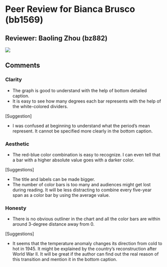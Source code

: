 # Peer Review for Bianca Brusco (bb1569)

## Reviewer: Baoling Zhou (bz882)

![]( tempPlot.png)

## Comments

### Clarity

-   The graph is good to understand with the help of bottom detailed caption.
-   It is easy to see how many degrees each bar represents with the help of the white-colored dividers. 

[Suggestion]

-   I was confused at beginning to understand what the period’s mean represent. It cannot be specified more clearly in the bottom caption.

### Aesthetic

-   The red-blue color combination is easy to recognize. I can even tell that a bar with a higher absolute value goes with a darker color.

[Suggestions]

-   The title and labels can be made bigger.
-   The number of color bars is too many and audiences might get lost during reading. It will be less distracting to combine every five-year span as a color bar by using the average value.


### Honesty

-   There is no obvious outliner in the chart and all the color bars are within around 3-degree distance away from 0.

[Suggestions]

-   It seems that the temperature anomaly changes its direction from cold to hot in 1945. It might be explained by the country’s reconstruction after World War II. It will be great if the author can find out the real reason of this transition and mention it in the bottom caption.